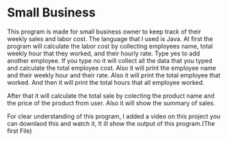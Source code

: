 # Small Business

This program is made for small business owner to keep track of their weekly sales and labor cost.
The language that I used is Java.
At first the program will calculate the labor cost by collecting employees name, total weekly hour that they worked, and their hourly rate.
Type yes to add another employee.
If you type no it will collect all the data that you typed and calculate the total employee cost. Also it will print the employee name and their weekly hour and their rate.
Also it will print the total employee that worked. And then it will print the total hours that all employee worked.


After that it will calculate the total sale by colecting the product name and the price of the product from user.
Also it will show the summary of sales.

 For clear understanding of this program, I added a video on this project you can downlaod this and watch it, It ill show the output of this program.(The first File)
